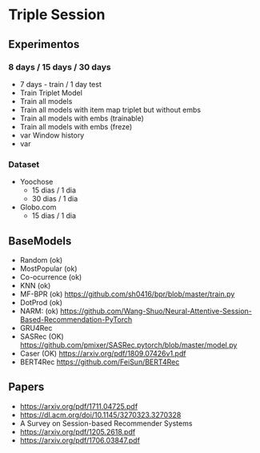 # Triple Session

## Experimentos

### 8 days / 15 days / 30 days

* 7 days - train / 1 day test
* Train Triplet Model
* Train all models 
* Train all models with item map triplet but without embs
* Train all models with embs (trainable)
* Train all models with embs (freze)
* var Window history  
* var

### Dataset

* Yoochose
  * 15 dias / 1 dia
  * 30 dias / 1 dia
* Globo.com
  * 15 dias / 1 dia


## BaseModels

* Random (ok)
* MostPopular (ok)
* Co-ocurrence (ok)
* KNN (ok)
* MF-BPR (ok) https://github.com/sh0416/bpr/blob/master/train.py
* DotProd (ok)
* NARM: (ok)  https://github.com/Wang-Shuo/Neural-Attentive-Session-Based-Recommendation-PyTorch
* GRU4Rec
* SASRec (OK) https://github.com/pmixer/SASRec.pytorch/blob/master/model.py
* Caser (OK) https://arxiv.org/pdf/1809.07426v1.pdf
* BERT4Rec https://github.com/FeiSun/BERT4Rec

## Papers

* https://arxiv.org/pdf/1711.04725.pdf
* https://dl.acm.org/doi/10.1145/3270323.3270328
* A Survey on Session-based Recommender Systems
* https://arxiv.org/pdf/1205.2618.pdf
* https://arxiv.org/pdf/1706.03847.pdf


